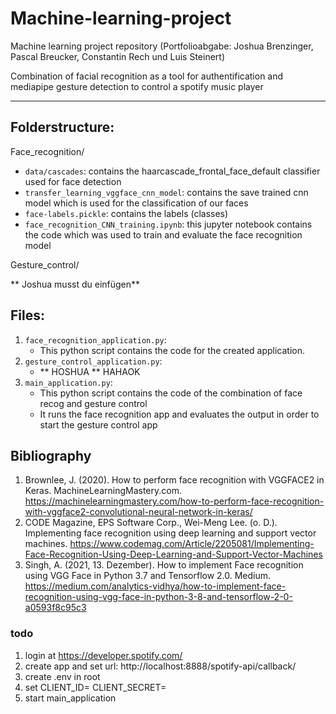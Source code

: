 # Machine-learning-project
Machine learning project repository (Portfolioabgabe: Joshua Brenzinger, Pascal Breucker, Constantin Rech und Luis Steinert)

Combination of facial recognition as a tool for authentification and mediapipe gesture detection to control a spotify music player

--- 
## Folderstructure:

Face_recognition/
  - `data/cascades`: contains the haarcascade_frontal_face_default classifier used for face detection
  - `transfer_learning_vggface_cnn_model`: contains the save trained cnn model which is used for the classification of our faces
  - `face-labels.pickle`: contains the labels (classes)
  - `face_recognition_CNN_training.ipynb`: this jupyter notebook contains the code which was used to train and evaluate the face recognition model
  
Gesture_control/

  ** Joshua musst du einfügen**


## Files:

1. `face_recognition_application.py`: 
   - This python script contains the code for the created application. 
2. `gesture_control_application.py`:
   - ** HOSHUA ** HAHAOK
3. `main_application.py`:
   - This python script contains the code of the combination of face recog and gesture control
   - It runs the face recognition app and evaluates the output in order to start the gesture control app


## Bibliography 

1. Brownlee, J. (2020). How to perform face recognition with VGGFACE2 in Keras. MachineLearningMastery.com. https://machinelearningmastery.com/how-to-perform-face-recognition-with-vggface2-convolutional-neural-network-in-keras/
2. CODE Magazine, EPS Software Corp., Wei-Meng Lee. (o. D.). Implementing face recognition using deep learning and support vector machines. https://www.codemag.com/Article/2205081/Implementing-Face-Recognition-Using-Deep-Learning-and-Support-Vector-Machines
3. Singh, A. (2021, 13. Dezember). How to implement Face recognition using VGG Face in Python 3.7 and Tensorflow 2.0. Medium. https://medium.com/analytics-vidhya/how-to-implement-face-recognition-using-vgg-face-in-python-3-8-and-tensorflow-2-0-a0593f8c95c3


### todo

1. login at https://developer.spotify.com/
2. create app and set url: http://localhost:8888/spotify-api/callback/
3. create .env in root 
4. set CLIENT_ID=<client id>
CLIENT_SECRET=<client secret>
5. start main_application

